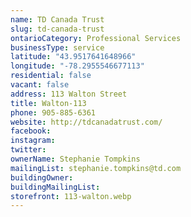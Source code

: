 ```yaml
---
name: TD Canada Trust 
slug: td-canada-trust
ontarioCategory: Professional Services
businessType: service
latitude: "43.9517641648966"
longitude: "-78.2955546677113"
residential: false
vacant: false
address: 113 Walton Street
title: Walton-113
phone: 905-885-6361
website: http://tdcanadatrust.com/
facebook:
instagram:
twitter:
ownerName: Stephanie Tompkins
mailingList: stephanie.tompkins@td.com
buildingOwner:
buildingMailingList:
storefront: 113-walton.webp
---
```


